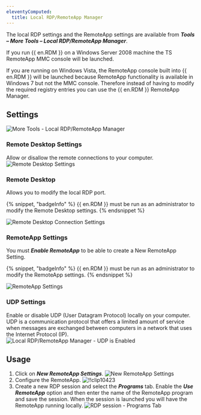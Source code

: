 ```yaml
---
eleventyComputed:
  title: Local RDP/RemoteApp Manager
---
```

The local RDP settings and the RemoteApp settings are available from ***Tools – More Tools – Local RDP/RemoteApp Manager***.

If you run {{ en.RDM }} on a Windows Server 2008 machine the TS RemoteApp MMC console will be launched.

If you are running on Windows Vista, the RemoteApp console built into {{ en.RDM }} will be launched because RemoteApp functionality is available in Windows 7 but not the MMC console. Therefore instead of having to modify the required registry entries you can use the {{ en.RDM }} RemoteApp Manager.

## Settings

![More Tools - Local RDP/RemoteApp Manager](https://cdnweb.devolutions.net/docs/docs_en_rdm_windows_clip11350.png)

### Remote Desktop Settings

Allow or disallow the remote connections to your computer.
![Remote Desktop Settings](https://cdnweb.devolutions.net/docs/docs_en_rdm_windows_clip10418.png)

### Remote Desktop

Allows you to modify the local RDP port.

{% snippet, "badgeInfo" %}
{{ en.RDM }} must be run as an administrator to modify the Remote Desktop settings.
{% endsnippet %}

![Remote Desktop Connection Settings](https://cdnweb.devolutions.net/docs/docs_en_rdm_windows_clip10419.png)

### RemoteApp Settings

You must ***Enable RemoteApp*** to be able to create a New RemoteApp Setting.

{% snippet, "badgeInfo" %}
{{ en.RDM }} must be run as an administrator to modify the RemoteApp settings.
{% endsnippet %}

![RemoteApp Settings](https://cdnweb.devolutions.net/docs/docs_en_rdm_windows_clip10420.png)

### UDP Settings

Enable or disable UDP (User Datagram Protocol) locally on your computer. UDP is a communication protocol that offers a limited amount of service when messages are exchanged between computers in a network that uses the Internet Protocol (IP).
![Local RDP/RemoteApp Manager - UDP is Enabled](https://cdnweb.devolutions.net/docs/docs_en_rdm_windows_clip11351.png)

## Usage

1. Click on ***New RemoteApp Settings***.
![New RemoteApp Settings](https://cdnweb.devolutions.net/docs/docs_en_rdm_windows_clip10422.png)
1. Configure the RemoteApp.
![!!clip10423](https://cdnweb.devolutions.net/docs/docs_en_rdm_windows_clip10423.png)
1. Create a new RDP session and select the ***Programs*** tab. Enable the ***Use RemoteApp*** option and then enter the name of the RemoteApp program and save the session. When the session is launched you will have the RemoteApp running locally.
![RDP session - Programs Tab](https://cdnweb.devolutions.net/docs/docs_en_rdm_windows_clip10812.png)
